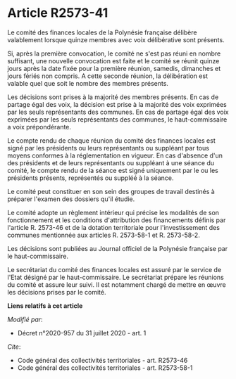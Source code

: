 # Article R2573-41

Le comité des finances locales de la Polynésie française délibère valablement lorsque quinze membres avec voix délibérative
sont présents.

Si, après la première convocation, le comité ne s'est pas réuni en nombre suffisant, une nouvelle convocation est faite et le
comité se réunit quinze jours après la date fixée pour la première réunion, samedis, dimanches et jours fériés non compris. A
cette seconde réunion, la délibération est valable quel que soit le nombre des membres présents.

Les décisions sont prises à la majorité des membres présents. En cas de partage égal des voix, la décision est prise à la
majorité des voix exprimées par les seuls représentants des communes. En cas de partage égal des voix exprimées par les seuls
représentants des communes, le haut-commissaire a voix prépondérante.

Le compte rendu de chaque réunion du comité des finances locales est signé par les présidents ou leurs représentants ou
suppléant par tous moyens conformes à la réglementation en vigueur. En cas d'absence d'un des présidents et de leurs
représentants ou suppléant à une séance du comité, le compte rendu de la séance est signé uniquement par le ou les présidents
présents, représentés ou suppléé à la séance.

Le comité peut constituer en son sein des groupes de travail destinés à préparer l'examen des dossiers qu'il étudie.

Le comité adopte un règlement intérieur qui précise les modalités de son fonctionnement et les conditions d'attribution des
financements définis par l'article R. 2573-46 et de la dotation territoriale pour l'investissement des communes mentionnée
aux articles R. 2573-58-1 et R. 2573-58-2.

Les décisions sont publiées au Journal officiel de la Polynésie française par le haut-commissaire.

Le secrétariat du comité des finances locales est assuré par le service de l'Etat désigné par le haut-commissaire. Le
secrétariat prépare les réunions du comité et assure leur suivi. Il est notamment chargé de mettre en œuvre les décisions
prises par le comité.

**Liens relatifs à cet article**

_Modifié par_:

  - Décret n°2020-957 du 31 juillet 2020 - art. 1

_Cite_:

  - Code général des collectivités territoriales - art. R2573-46
  - Code général des collectivités territoriales - art. R2573-58-1

